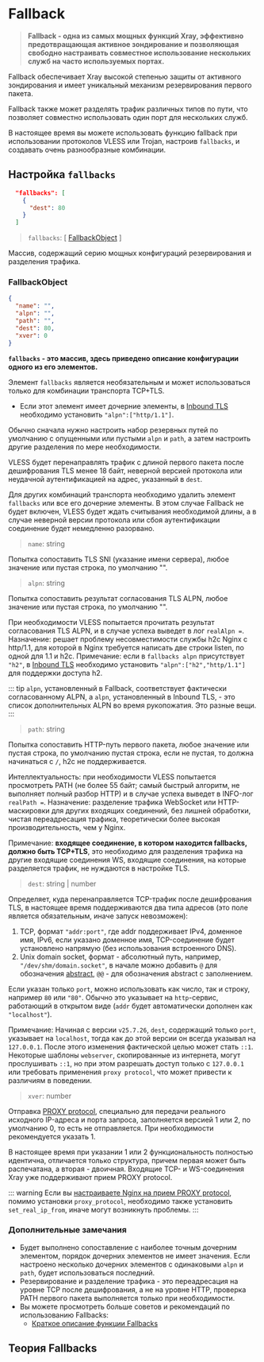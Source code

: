 # Fallback

> **Fallback - одна из самых мощных функций Xray, эффективно предотвращающая активное зондирование и позволяющая свободно настраивать совместное использование нескольких служб на часто используемых портах.**

Fallback обеспечивает Xray высокой степенью защиты от активного зондирования и имеет уникальный механизм резервирования первого пакета.

Fallback также может разделять трафик различных типов по пути, что позволяет совместно использовать один порт для нескольких служб.

В настоящее время вы можете использовать функцию fallback при использовании протоколов VLESS или Trojan, настроив `fallbacks`, и создавать очень разнообразные комбинации.

## Настройка `fallbacks`

```json
  "fallbacks": [
    {
      "dest": 80
    }
  ]
```

> `fallbacks`: \[ [FallbackObject](#fallbackobject) \]

Массив, содержащий серию мощных конфигураций резервирования и разделения трафика.

### FallbackObject

```json
{
  "name": "",
  "alpn": "",
  "path": "",
  "dest": 80,
  "xver": 0
}
```

**`fallbacks` - это массив, здесь приведено описание конфигурации одного из его элементов.**

Элемент `fallbacks` является необязательным и может использоваться только для комбинации транспорта TCP+TLS.

- Если этот элемент имеет дочерние элементы, в [Inbound TLS](../transport.md#tlsobject) необходимо установить `"alpn":["http/1.1"]`.

Обычно сначала нужно настроить набор резервных путей по умолчанию с опущенными или пустыми `alpn` и `path`, а затем настроить другие разделения по мере необходимости.

VLESS будет перенаправлять трафик с длиной первого пакета после дешифрования TLS менее 18 байт, неверной версией протокола или неудачной аутентификацией на адрес, указанный в `dest`.

Для других комбинаций транспорта необходимо удалить элемент `fallbacks` или все его дочерние элементы. В этом случае Fallback не будет включен, VLESS будет ждать считывания необходимой длины, а в случае неверной версии протокола или сбоя аутентификации соединение будет немедленно разорвано.

> `name`: string

Попытка сопоставить TLS SNI (указание имени сервера), любое значение или пустая строка, по умолчанию "".

> `alpn`: string

Попытка сопоставить результат согласования TLS ALPN, любое значение или пустая строка, по умолчанию "".

При необходимости VLESS попытается прочитать результат согласования TLS ALPN, и в случае успеха выведет в лог `realAlpn =`.
Назначение: решает проблему несовместимости службы h2c Nginx с http/1.1, для которой в Nginx требуется написать две строки listen, по одной для 1.1 и h2c.
Примечание: если в `fallbacks alpn` присутствует `"h2"`, в [Inbound TLS](../transport.md#tlsobject) необходимо установить `"alpn":["h2","http/1.1"]` для поддержки доступа h2.

::: tip
`alpn`, установленный в Fallback, соответствует фактически согласованному ALPN, а `alpn`, установленный в Inbound TLS, - это список дополнительных ALPN во время рукопожатия. Это разные вещи.
:::

> `path`: string

Попытка сопоставить HTTP-путь первого пакета, любое значение или пустая строка, по умолчанию пустая строка, если не пустая, то должна начинаться с `/`, h2c не поддерживается.

Интеллектуальность: при необходимости VLESS попытается просмотреть PATH (не более 55 байт; самый быстрый алгоритм, не выполняет полный разбор HTTP) и в случае успеха выведет в INFO-лог `realPath =`.
Назначение: разделение трафика WebSocket или HTTP-маскировки для других входящих соединений, без лишней обработки, чистая переадресация трафика, теоретически более высокая производительность, чем у Nginx.

Примечание: **входящее соединение, в котором находится fallbacks, должно быть TCP+TLS**, это необходимо для разделения трафика на другие входящие соединения WS, входящие соединения, на которые разделяется трафик, не нуждаются в настройке TLS.

> `dest`: string | number

Определяет, куда перенаправляется TCP-трафик после дешифрования TLS, в настоящее время поддерживаются два типа адресов (это поле является обязательным, иначе запуск невозможен):

1. TCP, формат `"addr:port"`, где addr поддерживает IPv4, доменное имя, IPv6, если указано доменное имя, TCP-соединение будет установлено напрямую (без использования встроенного DNS).
2. Unix domain socket, формат - абсолютный путь, например, `"/dev/shm/domain.socket"`, в начале можно добавить `@` для обозначения [abstract](https://www.man7.org/linux/man-pages/man7/unix.7.html), `@@` - для обозначения abstract с заполнением.

Если указан только `port`, можно использовать как число, так и строку, например `80` или `"80"`. Обычно это указывает на `http`-сервис, работающий в открытом виде (`addr` будет автоматически дополнен как `"localhost"`).

Примечание: Начиная с версии `v25.7.26`, `dest`, содержащий только `port`, указывает на `localhost`, тогда как до этой версии он всегда указывал на `127.0.0.1`. После этого изменения фактической целью может стать `::1`. Некоторые шаблоны `webserver`, скопированные из интернета, могут прослушивать `::1`, но при этом разрешать доступ только с `127.0.0.1` или требовать применения `proxy protocol`, что может привести к различиям в поведении.
> `xver`: number

Отправка [PROXY protocol](https://www.haproxy.org/download/2.2/doc/proxy-protocol.txt), специально для передачи реального исходного IP-адреса и порта запроса, заполняется версией 1 или 2, по умолчанию 0, то есть не отправляется. При необходимости рекомендуется указать 1.

В настоящее время при указании 1 или 2 функциональность полностью идентична, отличается только структура, причем первая может быть распечатана, а вторая - двоичная. Входящие TCP- и WS-соединения Xray уже поддерживают прием PROXY protocol.

::: warning
Если вы [настраиваете Nginx на прием PROXY protocol](https://docs.nginx.com/nginx/admin-guide/load-balancer/using-proxy-protocol/#configuring-nginx-to-accept-the-proxy-protocol), помимо установки `proxy_protocol`, необходимо также установить `set_real_ip_from`, иначе могут возникнуть проблемы.
:::

### Дополнительные замечания

- Будет выполнено сопоставление с наиболее точным дочерним элементом, порядок дочерних элементов не имеет значения. Если настроено несколько дочерних элементов с одинаковыми `alpn` и `path`, будет использоваться последний.
- Резервирование и разделение трафика - это переадресация на уровне TCP после дешифрования, а не на уровне HTTP, проверка PATH первого пакета выполняется только при необходимости.
- Вы можете просмотреть больше советов и рекомендаций по использованию Fallbacks:
  - [Краткое описание функции Fallbacks](../../document/level-1/fallbacks-lv1)

## Теория Fallbacks <Badge text="В разработке" type="warning"/>
